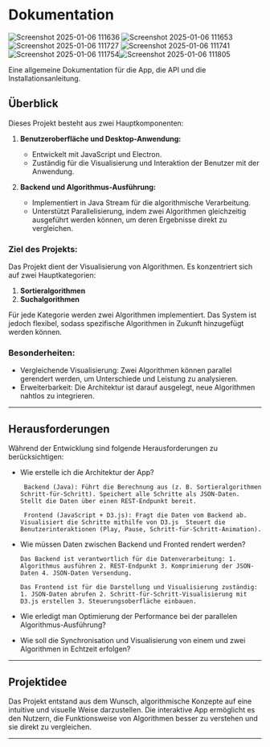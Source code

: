 # Dokumentation

![Screenshot 2025-01-06 111636](https://github.com/user-attachments/assets/08e97c84-f8e1-4888-ab7e-1388683c829c)
![Screenshot 2025-01-06 111653](https://github.com/user-attachments/assets/d397e02e-00ea-4622-abb2-ff2b33ea12eb)
![Screenshot 2025-01-06 111727](https://github.com/user-attachments/assets/5e46c0c0-b934-44f2-81e5-871c226aac0a)
![Screenshot 2025-01-06 111741](https://github.com/user-attachments/assets/90b8a0df-3d8f-43a9-8baf-7bbeda97b97c)
![Screenshot 2025-01-06 111754](https://github.com/user-attachments/assets/487648ea-9640-4485-b483-d585a3b717fa)![Screenshot 2025-01-06 111805](https://github.com/user-attachments/assets/c697cc71-8743-4fc2-a5c1-baaea832ddc4)





Eine allgemeine Dokumentation für die App, die API und die Installationsanleitung.

## **Überblick**

Dieses Projekt besteht aus zwei Hauptkomponenten:  
1. **Benutzeroberfläche und Desktop-Anwendung:**  
   - Entwickelt mit JavaScript und Electron.
   - Zuständig für die Visualisierung und Interaktion der Benutzer mit der Anwendung.

2. **Backend und Algorithmus-Ausführung:**  
   - Implementiert in Java Stream für die algorithmische Verarbeitung.
   - Unterstützt Parallelisierung, indem zwei Algorithmen gleichzeitig ausgeführt werden können, um deren Ergebnisse direkt zu vergleichen.

### Ziel des Projekts:  
Das Projekt dient der Visualisierung von Algorithmen. Es konzentriert sich auf zwei Hauptkategorien:  
1. **Sortieralgorithmen**  
2. **Suchalgorithmen**  

Für jede Kategorie werden zwei Algorithmen implementiert. Das System ist jedoch flexibel, sodass spezifische Algorithmen in Zukunft hinzugefügt werden können.  

### Besonderheiten:  
- Vergleichende Visualisierung: Zwei Algorithmen können parallel gerendert werden, um Unterschiede und Leistung zu analysieren.
- Erweiterbarkeit: Die Architektur ist darauf ausgelegt, neue Algorithmen nahtlos zu integrieren.

---

## **Herausforderungen**

Während der Entwicklung sind folgende Herausforderungen zu berücksichtigen:  
- Wie erstelle ich die Architektur der App?

  ` Backend (Java):
   Führt die Berechnung aus (z. B. Sortieralgorithmen Schritt-für-Schritt).
   Speichert alle Schritte als JSON-Daten.
   Stellt die Daten über einen REST-Endpunkt bereit.`
  
  ` Frontend (JavaScript + D3.js):
   Fragt die Daten vom Backend ab.
   Visualisiert die Schritte mithilfe von D3.js 
   Steuert die Benutzerinteraktionen (Play, Pause, Schritt-für-Schritt-Animation).`
  
- Wie müssen Daten zwischen Backend und Fronted rendert werden?

  ` Das Backend ist verantwortlich für die Datenverarbeitung: 1. Algorithmus ausführen 2. REST-Endpunkt 3. Komprimierung der JSON-Daten 4. JSON-Daten Versendung. `
 
  ` Das Frontend ist für die Darstellung und Visualisierung zuständig: 1. JSON-Daten abrufen 2. Schritt-für-Schritt-Visualisierung mit D3.js erstellen 3. Steuerungsoberfläche einbauen. `
  

- Wie erledigt man Optimierung der Performance bei der parallelen Algorithmus-Ausführung?  
- Wie soll die Synchronisation und Visualisierung von einem und zwei Algorithmen in Echtzeit erfolgen? 

---

## **Projektidee**

Das Projekt entstand aus dem Wunsch, algorithmische Konzepte auf eine intuitive und visuelle Weise darzustellen. 
Die interaktive App ermöglicht es den Nutzern, die Funktionsweise von Algorithmen besser zu verstehen und sie direkt zu vergleichen.

---
